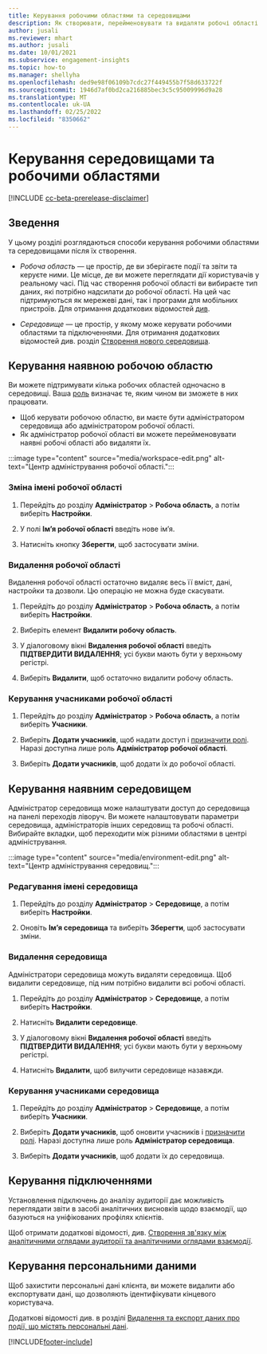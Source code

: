 ```yaml
---
title: Керування робочими областями та середовищами
description: Як створювати, перейменовувати та видаляти робочі області та середовища.
author: jusali
ms.reviewer: mhart
ms.author: jusali
ms.date: 10/01/2021
ms.subservice: engagement-insights
ms.topic: how-to
ms.manager: shellyha
ms.openlocfilehash: ded9e98f06109b7cdc27f449455b7f58d633722f
ms.sourcegitcommit: 1946d7af0bd2ca216885bec3c5c95009996d9a28
ms.translationtype: MT
ms.contentlocale: uk-UA
ms.lasthandoff: 02/25/2022
ms.locfileid: "8350662"
---
```

# <a name="manage-environments-and-workspaces"></a>Керування середовищами та робочими областями

[!INCLUDE [cc-beta-prerelease-disclaimer](includes/cc-beta-prerelease-disclaimer.md)]

## <a name="overview"></a>Зведення

У цьому розділі розглядаються способи керування робочими областями та середовищами після їх створення. 

- *Робоча область* — це простір, де ви зберігаєте події та звіти та керуєте ними. Це місце, де ви можете переглядати дії користувачів у реальному часі. Під час створення робочої області ви вибираєте тип даних, які потрібно надсилати до робочої області. На цей час підтримуються як мережеві дані, так і програми для мобільних пристроїв. Для отримання додаткових відомостей [див](create-workspace.md).

- *Середовище* — це простір, у якому може керувати робочими областями та підключеннями. Для отримання додаткових відомостей див. розділ [Створення нового середовища](create-new-environment.md).

## <a name="manage-an-existing-workspace"></a>Керування наявною робочою областю

Ви можете підтримувати кілька робочих областей одночасно в середовищі. Ваша [роль](user-roles.md) визначає те, яким чином ви зможете в них працювати. 

 - Щоб керувати робочою областю, ви маєте бути адміністратором середовища або адміністратором робочої області.
 - Як адміністратор робочої області ви можете перейменовувати наявні робочі області або видаляти їх. 

:::image type="content" source="media/workspace-edit.png" alt-text="Центр адміністрування робочої області.":::

### <a name="edit-a-workspace-name"></a>Зміна імені робочої області

1. Перейдіть до розділу **Адміністратор** > **Робоча область**, а потім виберіть **Настройки**.

1. У полі **Ім’я робочої області** введіть нове ім’я.

1. Натисніть кнопку **Зберегти**, щоб застосувати зміни.

### <a name="delete-a-workspace"></a>Видалення робочої області

Видалення робочої області остаточно видаляє весь її вміст, дані, настройки та дозволи. Цю операцію не можна буде скасувати.

1. Перейдіть до розділу **Адміністратор** > **Робоча область**, а потім виберіть **Настройки**.

1. Виберіть елемент **Видалити робочу область**. 

1. У діалоговому вікні **Видалення робочої області** введіть **ПІДТВЕРДИТИ ВИДАЛЕННЯ**; усі букви мають бути у верхньому регістрі. 

1. Виберіть **Видалити**, щоб остаточно видалити робочу область.

### <a name="manage-workspace-members"></a>Керування учасниками робочої області

1. Перейдіть до розділу **Адміністратор** > **Робоча область**, а потім виберіть **Учасники**.

1. Виберіть **Додати учасників**, щоб надати доступ і [призначити ролі](user-roles.md). Наразі доступна лише роль **Адміністратор робочої області**.

1. Виберіть **Додати учасників**, щоб додати їх до робочої області.

## <a name="manage-an-existing-environment"></a>Керування наявним середовищем

Адміністратор середовища може налаштувати доступ до середовища на панелі переходів ліворуч. Ви можете налаштовувати параметри середовища, адміністраторів інших середовищ та робочі області. Вибирайте вкладки, щоб переходити між різними областями в центрі адміністрування.

:::image type="content" source="media/environment-edit.png" alt-text="Центр адміністрування середовищ.":::

### <a name="edit-an-environment-name"></a>Редагування імені середовища

1. Перейдіть до розділу **Адміністратор** > **Середовище**, а потім виберіть **Настройки**.

1. Оновіть **Ім’я середовища** та виберіть **Зберегти**, щоб застосувати зміни.

### <a name="delete-an-environment"></a>Видалення середовища

Адміністратори середовища можуть видаляти середовища. Щоб видалити середовище, під ним потрібно видалити всі робочі області.

1. Перейдіть до розділу **Адміністратор** > **Середовище**, а потім виберіть **Настройки**.

1. Натисніть **Видалити середовище**. 

1. У діалоговому вікні **Видалення робочої області** введіть **ПІДТВЕРДИТИ ВИДАЛЕННЯ**; усі букви мають бути у верхньому регістрі. 

1. Натисніть **Видалити**, щоб вилучити середовище назавжди.

### <a name="manage-environment-members"></a>Керування учасниками середовища

1. Перейдіть до розділу **Адміністратор** > **Середовище**, а потім виберіть **Учасники**.

1. Виберіть **Додати учасників**, щоб оновити учасників і [призначити ролі](user-roles.md). Наразі доступна лише роль **Адміністратор середовища**.

1. Виберіть **Додати учасників**, щоб додати їх до середовища.

## <a name="manage-connections"></a>Керування підключеннями

Установлення підключень до аналізу аудиторії дає можливість переглядати звіти в засобі аналітичних висновків щодо взаємодії, що базуються на уніфікованих профілях клієнтів. 

Щоб отримати додаткові відомості, див. [Створення зв'язку між аналітичними оглядами аудиторії та аналітичними оглядами взаємодії](integrate-audience-insights-engagement-insights.md).

## <a name="manage-personal-data"></a>Керування персональними даними

Щоб захистити персональні дані клієнта, ви можете видалити або експортувати дані, що дозволяють ідентифікувати кінцевого користувача.

Додаткові відомості див. в розділі [Видалення та експорт даних про події, що містять персональні дані](../dsr-rights-requests.md).

[!INCLUDE[footer-include](../includes/footer-banner.md)]
